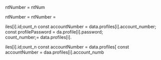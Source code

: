ntNumber = 
ntNum

ntNumber = 
ntNumber = 

iles[i].id;ount_n
        const accountNumber = data.profiles[i].account_number;
        const profilePassword = da.profile[i].password;   
count_number;= data.profiles[i].

iles[i].id;ount_n
        const accountNumber = data.profiles[
        const accountNumber = daa.profiles[i].account_numb
